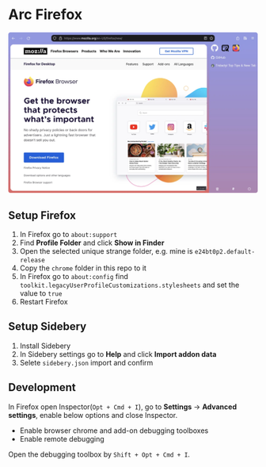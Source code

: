 # Arc Firefox

![](./arc-firefox.webp)

## Setup Firefox

1. In Firefox go to `about:support`
1. Find **Profile Folder** and click **Show in Finder**
1. Open the selected unique strange folder, e.g. mine is `e24bt0p2.default-release`
1. Copy the `chrome` folder in this repo to it
1. In Firefox go to `about:config` find `toolkit.legacyUserProfileCustomizations.stylesheets` and set the value to `true`
1. Restart Firefox

## Setup Sidebery

1. Install Sidebery
1. In Sidebery settings go to **Help** and click **Import addon data**
1. Selete `sidebery.json` import and confirm

## Development

In Firefox open Inspector(`Opt + Cmd + I`), go to **Settings** -> **Advanced settings**, enable below options and close Inspector.

- Enable browser chrome and add-on debugging toolboxes
- Enable remote debugging

Open the debugging toolbox by `Shift + Opt + Cmd + I`.

